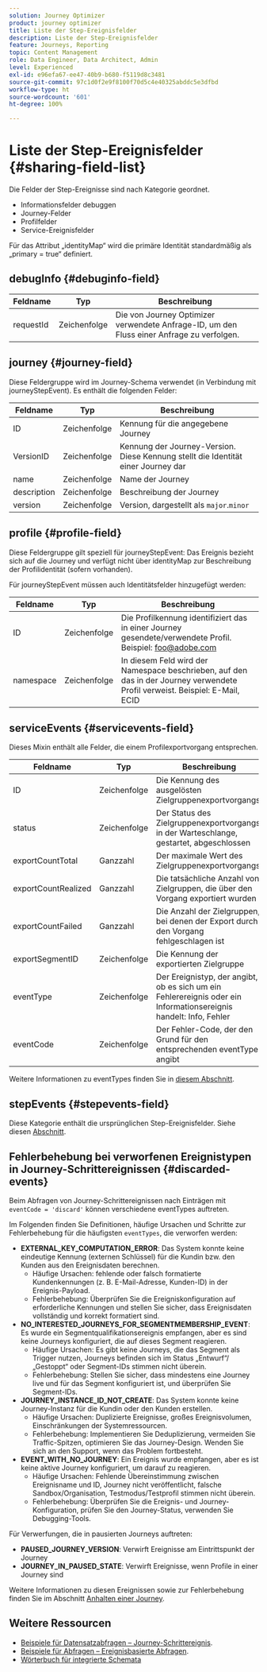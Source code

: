 ```yaml
---
solution: Journey Optimizer
product: journey optimizer
title: Liste der Step-Ereignisfelder
description: Liste der Step-Ereignisfelder
feature: Journeys, Reporting
topic: Content Management
role: Data Engineer, Data Architect, Admin
level: Experienced
exl-id: e96efa67-ee47-40b9-b680-f5119d8c3481
source-git-commit: 97c1d0f2e9f8100f70d5c4e40325abddc5e3dfbd
workflow-type: ht
source-wordcount: '601'
ht-degree: 100%

---
```


# Liste der Step-Ereignisfelder {#sharing-field-list}

Die Felder der Step-Ereignisse sind nach Kategorie geordnet.

* Informationsfelder debuggen
* Journey-Felder
* Profilfelder
* Service-Ereignisfelder

Für das Attribut „identityMap“ wird die primäre Identität standardmäßig als „primary = true“ definiert.

## debugInfo {#debuginfo-field}

| Feldname | Typ | Beschreibung |
|---|---|------------|
| requestId | Zeichenfolge | Die von Journey Optimizer verwendete Anfrage-ID, um den Fluss einer Anfrage zu verfolgen. |

## journey {#journey-field}

Diese Feldergruppe wird im Journey-Schema verwendet (in Verbindung mit journeyStepEvent). Es enthält die folgenden Felder:

| Feldname | Typ | Beschreibung |
|---|---|------------|
| ID | Zeichenfolge | Kennung für die angegebene Journey |
| VersionID | Zeichenfolge | Kennung der Journey-Version. Diese Kennung stellt die Identität einer Journey dar |
| name | Zeichenfolge | Name der Journey |
| description | Zeichenfolge | Beschreibung der Journey |
| version | Zeichenfolge | Version, dargestellt als `major`.`minor` |

## profile {#profile-field}

Diese Feldergruppe gilt speziell für journeyStepEvent: Das Ereignis bezieht sich auf die Journey und verfügt nicht über identityMap zur Beschreibung der Profilidentität (sofern vorhanden).

Für journeyStepEvent müssen auch Identitätsfelder hinzugefügt werden:

| Feldname | Typ | Beschreibung |
|---|---|------------|
| ID | Zeichenfolge | Die Profilkennung identifiziert das in einer Journey gesendete/verwendete Profil. Beispiel: foo@adobe.com |
| namespace | Zeichenfolge | In diesem Feld wird der Namespace beschrieben, auf den das in der Journey verwendete Profil verweist. Beispiel: E-Mail, ECID |

## serviceEvents {#servicevents-field}

Dieses Mixin enthält alle Felder, die einem Profilexportvorgang entsprechen.

| Feldname | Typ | Beschreibung |
|---|---|------------|
| ID | Zeichenfolge | Die Kennung des ausgelösten Zielgruppenexportvorgangs |
| status | Zeichenfolge | Der Status des Zielgruppenexportvorgangs: in der Warteschlange, gestartet, abgeschlossen |
| exportCountTotal | Ganzzahl | Der maximale Wert des Zielgruppenexportvorgangs |
| exportCountRealized | Ganzzahl | Die tatsächliche Anzahl von Zielgruppen, die über den Vorgang exportiert wurden |
| exportCountFailed | Ganzzahl | Die Anzahl der Zielgruppen, bei denen der Export durch den Vorgang fehlgeschlagen ist |
| exportSegmentID | Zeichenfolge | Die Kennung der exportierten Zielgruppe |
| eventType | Zeichenfolge | Der Ereignistyp, der angibt, ob es sich um ein Fehlerereignis oder ein Informationsereignis handelt: Info, Fehler |
| eventCode | Zeichenfolge | Der Fehler-Code, der den Grund für den entsprechenden eventType angibt |

Weitere Informationen zu eventTypes finden Sie in [diesem Abschnitt](#discarded-events). 

## stepEvents {#stepevents-field}

Diese Kategorie enthält die ursprünglichen Step-Ereignisfelder. Siehe diesen [Abschnitt](../reports/sharing-legacy-fields.md).


## Fehlerbehebung bei verworfenen Ereignistypen in Journey-Schrittereignissen  {#discarded-events}

Beim Abfragen von Journey-Schrittereignissen nach Einträgen mit `eventCode = 'discard'` können verschiedene eventTypes auftreten.

Im Folgenden finden Sie Definitionen, häufige Ursachen und Schritte zur Fehlerbehebung für die häufigsten `eventTypes`, die verworfen werden:

* **EXTERNAL_KEY_COMPUTATION_ERROR**: Das System konnte keine eindeutige Kennung (externen Schlüssel) für die Kundin bzw. den Kunden aus den Ereignisdaten berechnen.
   * Häufige Ursachen: fehlende oder falsch formatierte Kundenkennungen (z. B. E-Mail-Adresse, Kunden-ID) in der Ereignis-Payload.
   * Fehlerbehebung: Überprüfen Sie die Ereigniskonfiguration auf erforderliche Kennungen und stellen Sie sicher, dass Ereignisdaten vollständig und korrekt formatiert sind.
* **NO_INTERESTED_JOURNEYS_FOR_SEGMENTMEMBERSHIP_EVENT**: Es wurde ein Segmentqualifikationsereignis empfangen, aber es sind keine Journeys konfiguriert, die auf dieses Segment reagieren.
   * Häufige Ursachen: Es gibt keine Journeys, die das Segment als Trigger nutzen, Journeys befinden sich im Status „Entwurf“/„Gestoppt“ oder Segment-IDs stimmen nicht überein.
   * Fehlerbehebung: Stellen Sie sicher, dass mindestens eine Journey live und für das Segment konfiguriert ist, und überprüfen Sie Segment-IDs.
* **JOURNEY_INSTANCE_ID_NOT_CREATE**: Das System konnte keine Journey-Instanz für die Kundin oder den Kunden erstellen.
   * Häufige Ursachen: Duplizierte Ereignisse, großes Ereignisvolumen, Einschränkungen der Systemressourcen.
   * Fehlerbehebung: Implementieren Sie Deduplizierung, vermeiden Sie Traffic-Spitzen, optimieren Sie das Journey-Design. Wenden Sie sich an den Support, wenn das Problem fortbesteht.
* **EVENT_WITH_NO_JOURNEY**: Ein Ereignis wurde empfangen, aber es ist keine aktive Journey konfiguriert, um darauf zu reagieren.
   * Häufige Ursachen: Fehlende Übereinstimmung zwischen Ereignisname und ID, Journey nicht veröffentlicht, falsche Sandbox/Organisation, Testmodus/Testprofil stimmen nicht überein.
   * Fehlerbehebung: Überprüfen Sie die Ereignis- und Journey-Konfiguration, prüfen Sie den Journey-Status, verwenden Sie Debugging-Tools.

Für Verwerfungen, die in pausierten Journeys auftreten:

* **PAUSED_JOURNEY_VERSION**: Verwirft Ereignisse am Eintrittspunkt der Journey
* **JOURNEY_IN_PAUSED_STATE**: Verwirft Ereignisse, wenn Profile in einer Journey sind

Weitere Informationen zu diesen Ereignissen sowie zur Fehlerbehebung finden Sie im Abschnitt [Anhalten einer Journey](../building-journeys/journey-pause.md#troubleshoot-profile-discards-in-paused-journeys).

## Weitere Ressourcen

* [Beispiele für Datensatzabfragen – Journey-Schrittereignis](../data/datasets-query-examples.md#journey-step-event).
* [Beispiele für Abfragen – Ereignisbasierte Abfragen](query-examples.md#event-based-queries).
* [Wörterbuch für integrierte Schemata](https://experienceleague.adobe.com/tools/ajo-schemas/schema-dictionary.html?lang=de)

